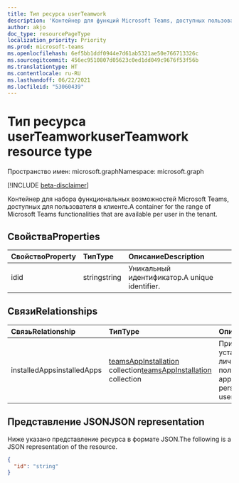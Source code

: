```yaml
---
title: Тип ресурса userTeamwork
description: 'Контейнер для функций Microsoft Teams, доступных пользователю. '
author: akjo
doc_type: resourcePageType
localization_priority: Priority
ms.prod: microsoft-teams
ms.openlocfilehash: 6ef5bb1ddf0944e7d61ab5321ae50e766713326c
ms.sourcegitcommit: 456ec9510807d05623c0ed1dd049c9676f53f56b
ms.translationtype: HT
ms.contentlocale: ru-RU
ms.lasthandoff: 06/22/2021
ms.locfileid: "53060439"
---
```

# <a name="userteamwork-resource-type"></a><span data-ttu-id="de39c-103">Тип ресурса userTeamwork</span><span class="sxs-lookup"><span data-stu-id="de39c-103">userTeamwork resource type</span></span>

<span data-ttu-id="de39c-104">Пространство имен: microsoft.graph</span><span class="sxs-lookup"><span data-stu-id="de39c-104">Namespace: microsoft.graph</span></span>

[!INCLUDE [beta-disclaimer](../../includes/beta-disclaimer.md)]

<span data-ttu-id="de39c-105">Контейнер для набора функциональных возможностей Microsoft Teams, доступных для пользователя в клиенте.</span><span class="sxs-lookup"><span data-stu-id="de39c-105">A container for the range of Microsoft Teams functionalities that are available per user in the tenant.</span></span>

## <a name="properties"></a><span data-ttu-id="de39c-106">Свойства</span><span class="sxs-lookup"><span data-stu-id="de39c-106">Properties</span></span>

| <span data-ttu-id="de39c-107">Свойство</span><span class="sxs-lookup"><span data-stu-id="de39c-107">Property</span></span> | <span data-ttu-id="de39c-108">Тип</span><span class="sxs-lookup"><span data-stu-id="de39c-108">Type</span></span> | <span data-ttu-id="de39c-109">Описание</span><span class="sxs-lookup"><span data-stu-id="de39c-109">Description</span></span> |
|:---------------|:--------|:----------|
|<span data-ttu-id="de39c-110">id</span><span class="sxs-lookup"><span data-stu-id="de39c-110">id</span></span>|<span data-ttu-id="de39c-111">string</span><span class="sxs-lookup"><span data-stu-id="de39c-111">string</span></span>| <span data-ttu-id="de39c-112">Уникальный идентификатор.</span><span class="sxs-lookup"><span data-stu-id="de39c-112">A unique identifier.</span></span> |

## <a name="relationships"></a><span data-ttu-id="de39c-113">Связи</span><span class="sxs-lookup"><span data-stu-id="de39c-113">Relationships</span></span>

| <span data-ttu-id="de39c-114">Связь</span><span class="sxs-lookup"><span data-stu-id="de39c-114">Relationship</span></span> | <span data-ttu-id="de39c-115">Тип</span><span class="sxs-lookup"><span data-stu-id="de39c-115">Type</span></span> | <span data-ttu-id="de39c-116">Описание</span><span class="sxs-lookup"><span data-stu-id="de39c-116">Description</span></span> |
|:---------------|:--------|:----------|
|<span data-ttu-id="de39c-117">installedApps</span><span class="sxs-lookup"><span data-stu-id="de39c-117">installedApps</span></span>|<span data-ttu-id="de39c-118">[teamsAppInstallation](teamsappinstallation.md) collection</span><span class="sxs-lookup"><span data-stu-id="de39c-118">[teamsAppInstallation](teamsappinstallation.md) collection</span></span>|<span data-ttu-id="de39c-119">Приложения, установленные в личной области пользователя.</span><span class="sxs-lookup"><span data-stu-id="de39c-119">The apps installed in the personal scope of this user.</span></span>|

## <a name="json-representation"></a><span data-ttu-id="de39c-120">Представление JSON</span><span class="sxs-lookup"><span data-stu-id="de39c-120">JSON representation</span></span>

<span data-ttu-id="de39c-121">Ниже указано представление ресурса в формате JSON.</span><span class="sxs-lookup"><span data-stu-id="de39c-121">The following is a JSON representation of the resource.</span></span>

<!-- {
  "blockType": "resource",
  "@odata.type": "microsoft.graph.userTeamwork",
  "baseType": "microsoft.graph.entity"
}-->

```json
{
  "id": "string"
}

```

<!-- uuid: 8fcb5dbc-d5aa-4681-8e31-b001d5168d79
2015-10-25 14:57:30 UTC -->
<!--
{
  "type": "#page.annotation",
  "description": "userteamwork resource",
  "keywords": "",
  "section": "documentation",
  "tocPath": "",
  "suppressions": []
}
-->


